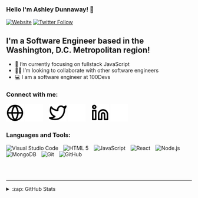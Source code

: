 ### Hello I'm Ashley Dunnaway! 👋 

[![Website](https://img.shields.io/website?label=ashleydunnaway.com&style=for-the-badge&url=https%3A%2F%2Fashleydunnaway.com)](https://ashleydunnaway.com)
[![Twitter Follow](https://img.shields.io/twitter/follow/DunnTheRightWay?color=1DA1F2&logo=twitter&style=for-the-badge)](https://twitter.com/intent/follow?original_referer=https%3A%2F%2Fgithub.com%2FDunnTheRightWay&screen_name=DunnTheRightWay)

## I'm a Software Engineer based in the Washington, D.C. Metropolitan region!

- 🌱 I’m currently focusing on fullstack JavaScript
- 👩‍💻 I’m looking to collaborate with other software engineers
- 💻 I am a software engineer at 100Devs


### Connect with me:

[![website](globe-light.svg)](https://ashleydunnaway.com#gh-light-mode-only)
[![website](globe-dark.svg)](https://ashleydunnaway.com#gh-dark-mode-only)
&nbsp;&nbsp;
[![website](twitter-light.svg)](https://twitter.com/DunnTheRightWay#gh-light-mode-only)
[![website](twitter-dark.svg)](https://twitter.com/DunnTheRightWay#gh-dark-mode-only)
&nbsp;&nbsp;
[![website](linkedin-light.svg)](https://linkedin.com/in/ashley-dunnaway#gh-light-mode-only)
[![website](linkedin-dark.svg)](https://linkedin.com/in/ashley-dunnaway#gh-dark-mode-only)

### Languages and Tools:

<p align="left">
  <img alt="Visual Studio Code" width="26px" src="https://cdn.jsdelivr.net/gh/devicons/devicon/icons/vscode/vscode-original.svg" style="padding-right: 10px;" />
  <img alt="HTML 5" width="26px" src="https://cdn.jsdelivr.net/gh/devicons/devicon/icons/html5/html5-original.svg" style="padding-right: 10px;" />
  <img alt="JavaScript" width="26px" src="https://cdn.jsdelivr.net/gh/devicons/devicon/icons/javascript/javascript-original.svg" style="padding-right: 10px;" />
  <img alt="React" width="26px" src="https://cdn.jsdelivr.net/gh/devicons/devicon/icons/react/react-original.svg" style="padding-right: 10px;" />
  <img alt="Node.js" width="26px" src="https://cdn.jsdelivr.net/gh/devicons/devicon/icons/nodejs/nodejs-original.svg" style="padding-right: 10px;" />
  <img alt="MongoDB" width="26px" src="https://cdn.jsdelivr.net/gh/devicons/devicon/icons/mongodb/mongodb-original.svg" style="padding-right: 10px;" />
  <img alt="Git" width="26px" src="https://cdn.jsdelivr.net/gh/devicons/devicon/icons/git/git-original.svg" style="padding-right: 10px;" />
  <img alt="GitHub" width="26px" src="https://user-images.githubusercontent.com/3369400/139448065-39a229ba-4b06-434b-bc67-616e2ed80c8f.png" style="padding-right: 10px;" />
</p>

<br />
<br />

---

<details>
  <summary>:zap: GitHub Stats</summary>

  ![Ashley's GitHub stats](https://github-readme-stats.vercel.app/api?username=DunnTheRightWay&theme=cobalt&show_icons=true)

</details>

[website]: https://ashleydunnaway.com
[twitter]: https://twitter.com/DunnTheRightWay
[linkedin]: https://linkedin.com/in/ashley-dunnaway
